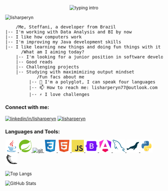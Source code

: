 <p align="center">
<img src="https://readme-typing-svg.herokuapp.com?color=08CE90&center=true&vCenter=true&lines=Hello,+everyone!!!;My+name's+Steffan+Amorim;I'm+a+full-stack+developer" alt="typing intro">
</p>
<p align="left"> <img src="https://komarev.com/ghpvc/?username=lisharperyn&label=Profile%20views&color=0e75b6&style=flat-square" alt="lisharperyn" /></p>

<pre align="left">
    /Me, Steffani, a developer from Brazil
|-- I'm working with Data Analysis and BI by now
|-- I like how computers work
|-- I'm improving my Java development skills
|-- I like learning new things and doing fun things with it 
      /What am I aiming today?
    |-- I'm looking for a junior position in software development
    |-- Good reads
    |-- Challenging projects
    |-- Studying with maximimizing output mindset 
            /Fun facs about me
         |-- 💬 I'm a polyglot, I can speak four languages
         |-- 📫 How to reach me: lisharperyn77@outlook.com
         |-- ⚡ I love challenges 
</pre>

<h3 align="left">Connect with me:</h3>

<p align="left">
<a href="https://linkedin.com/in/steffani-amorim-b541791b7" target="blank"><img align="center" src="https://raw.githubusercontent.com/rahuldkjain/github-profile-readme-generator/master/src/images/icons/Social/linked-in-alt.svg" alt="linkedin/in/lisharperyn" height="30" width="40" /></a>
<a href="https://instagram.com/lisharperyn" target="blank"><img align="center" src="https://raw.githubusercontent.com/rahuldkjain/github-profile-readme-generator/master/src/images/icons/Social/instagram.svg" alt="lisharperyn" height="30" width="40" /></a>

<h3 align="left">Languages and Tools:</h3>

<p align="left">
<a href="https://www.java.com/en/" target="_blank" rel="noreferrer"> <img src="https://raw.githubusercontent.com/devicons/devicon/master/icons/java/java-original.svg" alt="java" width="40" height="40"/> </a>
<a href="https://spring.io/" target="_blank" rel="noreferrer"> <img src="https://raw.githubusercontent.com/devicons/devicon/master/icons/spring/spring-original.svg" alt="spring" width="40" height="40"/> </a>
<a href="https://git-scm.com/" target="_blank" rel="noreferrer"> <img src="https://www.vectorlogo.zone/logos/git-scm/git-scm-icon.svg" alt="git" width="40" height="40"/> </a>
<a href="https://www.w3schools.com/css/" target="_blank" rel="noreferrer"> <img src="https://raw.githubusercontent.com/devicons/devicon/master/icons/css3/css3-original.svg" alt="css3" width="40" height="40"/> </a>
<a href="https://www.w3schools.com/html/" target="_blank" rel="noreferrer"> <img src="https://raw.githubusercontent.com/devicons/devicon/master/icons/html5/html5-original.svg" alt="html5" width="40" height="40"/> </a>
<a href="https://developer.mozilla.org/en-US/docs/Web/JavaScript" target="_blank" rel="noreferrer"> <img src="https://raw.githubusercontent.com/devicons/devicon/master/icons/javascript/javascript-original.svg" alt="javascript" width="40" height="40"/> </a>
<a href="https://getbootstrap.com/" target="_blank" rel="noreferrer"> <img src="https://raw.githubusercontent.com/devicons/devicon/master/icons/bootstrap/bootstrap-original.svg" alt="mysql" width="40" height="40"/> </a>
<a href="https://angular.dev/" target="_blank" rel="noreferrer"> <img src="https://raw.githubusercontent.com/devicons/devicon/master/icons/angular/angular-original.svg" alt="angular" width="40" height="40"/> </a>
<a href="https://www.mysql.com/" target="_blank" rel="noreferrer"> <img src="https://raw.githubusercontent.com/devicons/devicon/master/icons/mysql/mysql-original.svg" alt="mysql" width="40" height="40"/> </a>
<a href="https://mariadb.org/" target="_blank" rel="noreferrer"> <img src="https://raw.githubusercontent.com/devicons/devicon/master/icons/mariadb/mariadb-original.svg" alt="mysql" width="40" height="40"/> </a>
<a href="https://www.python.org/" target="_blank" rel="noreferrer"> <img src="https://raw.githubusercontent.com/devicons/devicon/master/icons/python/python-original.svg" alt="python" width="40" height="40"/> </a> 
<a href="https://flask.palletsprojects.com/en/stable/" target="_blank" rel="noreferrer"> <img src="https://raw.githubusercontent.com/devicons/devicon/master/icons/flask/flask-original.svg" alt="flask" width="40" height="40"/> </a> 
</p>

![Top Langs](https://github-readme-stats-git-masterrstaa-rickstaa.vercel.app/api/top-langs/?username=lisharperyn&layout=compact&bg_color=000&border_color=30A3DC&title_color=E94D5F&text_color=FFF)

![GitHub Stats](https://github-readme-stats.vercel.app/api?username=lisharperyn&theme=transparent&bg_color=000&border_color=30A3DC&show_icons=true&icon_color=30A3DC&title_color=E94D5F&text_color=FFF)

